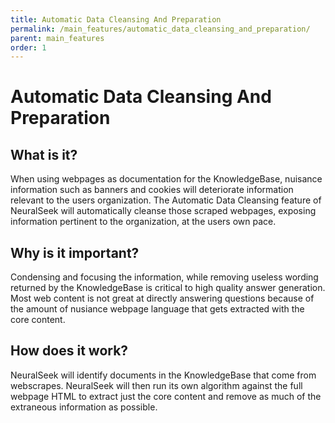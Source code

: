 ```yaml
---
title: Automatic Data Cleansing And Preparation
permalink: /main_features/automatic_data_cleansing_and_preparation/
parent: main_features
order: 1
---
```


# Automatic Data Cleansing And Preparation

## What is it?
When using webpages as documentation for the KnowledgeBase, nuisance information such as banners and cookies will deteriorate information relevant to the users organization. The Automatic Data Cleansing feature of NeuralSeek will automatically cleanse those scraped webpages, exposing information pertinent to the organization, at the users own pace.

## Why is it important?
Condensing and focusing the information, while removing useless wording returned by the KnowledgeBase is critical to high quality answer generation.  Most web content is not great at directly answering questions because of the amount of nusiance webpage language that gets extracted with the core content.

## How does it work?
NeuralSeek will identify documents in the KnowledgeBase that come from webscrapes.  NeuralSeek will then run its own algorithm against the full webpage HTML to extract just the core content and remove as much of the extraneous information as possible.

